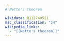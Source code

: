 ```yaml
---
# Netto's theorem

wikidata: Q112740521
msc_classification: "54"
wikipedia_links:
  - "[[Netto's theorem]]"
---
```

